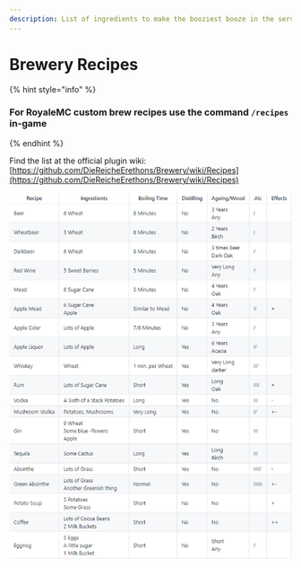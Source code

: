 ```yaml
---
description: List of ingredients to make the booziest booze in the server.
---
```


# Brewery Recipes

{% hint style="info" %}
### For RoyaleMC custom brew recipes use the command `/recipes` in-game
{% endhint %}

Find the list at the official plugin wiki: [https://github.com/DieReicheErethons/Brewery/wiki/Recipes](https://github.com/DieReicheErethons/Brewery/wiki/Recipes)

![](<../../../.gitbook/assets/image (151).png>)
